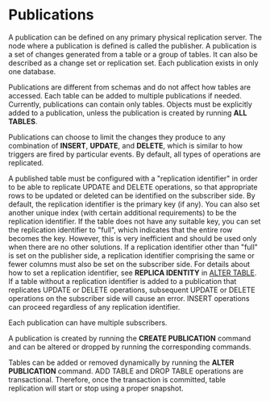 # Publications<a name="EN-US_TOPIC_0000001261761883"></a>

A publication can be defined on any primary physical replication server. The node where a publication is defined is called the publisher. A publication is a set of changes generated from a table or a group of tables. It can also be described as a change set or replication set. Each publication exists in only one database.

Publications are different from schemas and do not affect how tables are accessed. Each table can be added to multiple publications if needed. Currently, publications can contain only tables. Objects must be explicitly added to a publication, unless the publication is created by running  **ALL TABLES**.

Publications can choose to limit the changes they produce to any combination of  **INSERT**,  **UPDATE**, and  **DELETE**, which is similar to how triggers are fired by particular events. By default, all types of operations are replicated.

A published table must be configured with a "replication identifier" in order to be able to replicate UPDATE and DELETE operations, so that appropriate rows to be updated or deleted can be identified on the subscriber side. By default, the replication identifier is the primary key \(if any\). You can also set another unique index \(with certain additional requirements\) to be the replication identifier. If the table does not have any suitable key, you can set the replication identifier to "full", which indicates that the entire row becomes the key. However, this is very inefficient and should be used only when there are no other solutions. If a replication identifier other than "full" is set on the publisher side, a replication identifier comprising the same or fewer columns must also be set on the subscriber side. For details about how to set a replication identifier, see  **REPLICA IDENTITY**  in  [ALTER TABLE](en-us_topic_0289899912.md). If a table without a replication identifier is added to a publication that replicates UPDATE or DELETE operations, subsequent UPDATE or DELETE operations on the subscriber side will cause an error. INSERT operations can proceed regardless of any replication identifier.

Each publication can have multiple subscribers.

A publication is created by running the  **CREATE PUBLICATION**  command and can be altered or dropped by running the corresponding commands.

Tables can be added or removed dynamically by running the  **ALTER PUBLICATION**  command. ADD TABLE and DROP TABLE operations are transactional. Therefore, once the transaction is committed, table replication will start or stop using a proper snapshot.

